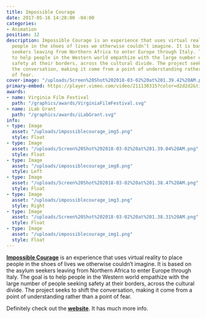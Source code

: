 ```yaml
---
title: Impossible Courage
date: 2017-05-16 14:28:00 -04:00
categories:
- Animation
position: 12
description: Impossible Courage is an experience that uses virtual reality to place
  people in the shoes of lives we otherwise couldn’t imagine. It is based on the asylum
  seekers leaving from Northern Africa to enter Europe through Italy. The goal is
  to help people in the Western world empathize with the large number of people seeking
  safety at their borders, across the cultural divide. The project seeks to shift
  the conversation, making it come from a point of understanding rather than a point
  of fear.
cover-image: "/uploads/Screen%20Shot%202018-03-02%20at%201.39.42%20AM.png"
primary-embed: https://player.vimeo.com/video/211130315?color=d2d2d2&title=0&byline=0&portrait=0
awards:
- name: Virginia Film Festival
  path: "/graphics/awards/VirginiaFilmFestival.svg"
- name: iLab Grant
  path: "/graphics/awards/iLabGrant.svg"
info:
- type: Image
  asset: "/uploads/impossiblecourage_img5.png"
  style: Float
- type: Image
  asset: "/uploads/Screen%20Shot%202018-03-02%20at%201.39.04%20AM.png"
  style: Float
- type: Image
  asset: "/uploads/impossiblecourage_img8.png"
  style: Left
- type: Image
  asset: "/uploads/Screen%20Shot%202018-03-02%20at%201.38.47%20AM.png"
  style: Float
- type: Image
  asset: "/uploads/impossiblecourage_img3.png"
  style: Right
- type: Image
  asset: "/uploads/Screen%20Shot%202018-03-02%20at%201.38.31%20AM.png"
  style: Float
- type: Image
  asset: "/uploads/impossiblecourage_img1.png"
  style: Float
---
```


[**Impossible Courage**](https://www.impossiblecourage.com/) is an experience that uses virtual reality to place people in the shoes of lives we otherwise couldn’t imagine. It is based on the asylum seekers leaving from Northern Africa to enter Europe through Italy. The goal is to help people in the Western world empathize with the large number of people seeking safety at their borders, across the cultural divide. The project seeks to shift the conversation, making it come from a point of understanding rather than a point of fear.

Definitely check out the [**website**](https://www.impossiblecourage.com/). It has much more info.
